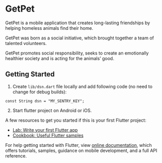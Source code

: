 # GetPet

GetPet is a mobile application that creates long-lasting friendships by helping homeless animals find their home.

GetPet was born as a social initiative, which brought together a team of talented volunteers.

GetPet promotes social responsibility, seeks to create an emotionally healthier society and is acting for the animals’ good.

## Getting Started

1. Create `lib/dsn.dart` file locally and add following code (no need to change for debug builds):
```
const String dsn = "MY_SENTRY_KEY";
```
2. Start flutter project on Android or iOS. 


A few resources to get you started if this is your first Flutter project:

- [Lab: Write your first Flutter app](https://flutter.io/docs/get-started/codelab)
- [Cookbook: Useful Flutter samples](https://flutter.io/docs/cookbook)

For help getting started with Flutter, view 
[online documentation](https://flutter.io/docs), which offers tutorials, 
samples, guidance on mobile development, and a full API reference.
